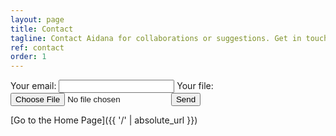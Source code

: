 ```yaml
---
layout: page
title: Contact
tagline: Contact Aidana for collaborations or suggestions. Get in touch with me through the contact form below!
ref: contact
order: 1
---
```

<form
  action="https://formspree.io/f/xjvjnger"
  method="POST"
  enctype="multipart/form-data"
>
  <label>
    Your email:
    <input type="email" name="_replyto">
  </label>
  <label>
    Your file:
    <input type="file" name="upload">
  </label>
  <button type="submit">Send</button>
</form>

[Go to the Home Page]({{ '/' | absolute_url }})